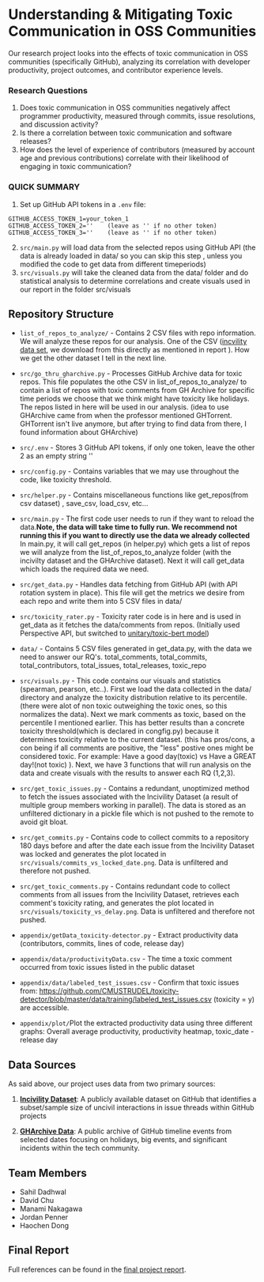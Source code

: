 <!-- messaged TA and he said it would help to have a readme file that  has some instructions -->
<!-- If you guys add to this, just write it in google docs and ask gpt to make it into markdown code if you dont know markdown for speed(im assuming they want this file done ASAP) -->

# Understanding & Mitigating Toxic Communication in OSS Communities

Our research project looks into the effects of toxic communication in OSS communities (specifically GitHub), analyzing its correlation with developer productivity, project outcomes, and contributor experience levels.

### Research Questions

1. Does toxic communication in OSS communities negatively affect programmer productivity, measured through commits, issue resolutions, and discussion activity?
2. Is there a correlation between toxic communication and software releases?
3. How does the level of experience of contributors (measured by account age and previous contributions) correlate with their likelihood of engaging in toxic communication?

### QUICK SUMMARY
1. Set up GitHub API tokens in a `.env` file:
```
GITHUB_ACCESS_TOKEN_1=your_token_1
GITHUB_ACCESS_TOKEN_2=''    (leave as '' if no other token)
GITHUB_ACCESS_TOKEN_3=''    (leave as '' if no other token)
```

2. `src/main.py` will load data from the selected repos using GitHub API (the data is already loaded in data/ so you can skip this step , unless you modified the code to get data from different timeperiods)
3. `src/visuals.py` will take the cleaned data from the data/ folder and do statistical analysis to determine correlations and create visuals used in our report in the folder src/visuals


## Repository Structure

- `list_of_repos_to_analyze/` - Contains 2 CSV files with repo information. We will analyze these repos for our analysis. One of the CSV ([incvility data set](https://github.com/vcu-swim-lab/incivility-dataset/blob/main/dataset/issue_threads.csv), we download from this directly as mentioned in report ). How we get the other dataset I tell in the next line.
- `src/go_thru_gharchive.py` - Processes GitHub Archive data for toxic repos. This file populates the othe CSV in list_of_repos_to_analyze/ to contain a list of repos with toxic comments from GH Archive for specific time periods we choose that we think might have toxicity like holidays. The repos listed in here will be used in our analysis. (idea to use GHArchive came from when the professor mentioned GHTorrent. GHTorrent isn't live anymore, but after trying to find data  from there, I found information about GHArchive)

- `src/.env` - Stores 3 GitHub API tokens, if only one token, leave the other 2 as an empty string ''
- `src/config.py` - Contains variables that we may use throughout the code, like toxicity threshold.
- `src/helper.py` - Contains miscellaneous functions like get_repos(from csv dataset) , save_csv, load_csv, etc...

- `src/main.py` - The first code user needs to run if they want to reload the data.**Note, the data will take time to fully run. We recommend not running this if you want to directly use the data we already collected** In main.py, it will call get_repos (in helper.py) which gets a list of repos we will analyze from the list_of_repos_to_analyze folder (with the incivilty dataset and the GHArchive dataset). Next it will call get_data which loads the required data we need.
- `src/get_data.py` - Handles data fetching from GitHub API (with API rotation system in place). This file will get the metrics we desire from each repo and write them into 5 CSV files in data/
- `src/toxicity_rater.py` - Toxicity rater code is in here and is used in get_data as it fetches the data/comments from repos. (Initially used Perspective API, but switched to [unitary/toxic-bert model](https://huggingface.co/unitary/toxic-bert))
- `data/` - Contains 5 CSV files generated in get_data.py, with the data we need to answer our RQ's. total_comments, total_commits, total_contributors, total_issues, total_releases, toxic_repo
- `src/visuals.py` - This code contains our visuals and statistics (spearman, pearson, etc..). First we load the data collected in the data/ directory and analyze the toxicity distribution relative to its percentile. (there were alot of non toxic outweighing the toxic ones, so this normalizes the data). Next we mark comments as toxic, based on the percentile I mentioned earlier. This has better results than a concrete toxicity threshold(which is declared in congfig.py) because it determines toxicity relative to the current dataset. (this has pros/cons, a con being if all comments are positive, the "less" postive ones might be considered toxic. For example: Have a good day(toxic) vs Have a GREAT day!(not toxic) ). Next, we have 3 functions that will run analysis on the data and create visuals with the results to answer each RQ (1,2,3).

- `src/get_toxic_issues.py` - Contains a redundant, unoptimized method to fetch the issues associated with the Incivility Dataset (a result of multiple group members working in parallel). The data is stored as an unfiltered dictionary in a pickle file which is not pushed to the remote to avoid git bloat.
- `src/get_commits.py` - Contains code to collect commits to a repository 180 days before and after the date each issue from the Incivility Dataset was locked and generates the plot located in `src/visuals/commits_vs_locked_date.png`. Data is unfiltered and therefore not pushed.
- `src/get_toxic_comments.py` - Contains redundant code to collect comments from all issues from the Incivility Dataset, retrieves each comment's toxicity rating, and generates the plot located in `src/visuals/toxicity_vs_delay.png`. Data is unfiltered and therefore not pushed.

- `appendix/getData_toxicity-detector.py` - Extract productivity data (contributors, commits, lines of code, release day)
- `appendix/data/productivityData.csv` -  The time a toxic comment occurred from toxic issues listed in the public dataset
- `appendix/data/labeled_test_issues.csv` -  Confirm that toxic issues from: https://github.com/CMUSTRUDEL/toxicity-detector/blob/master/data/training/labeled_test_issues.csv (toxicity = y) are accessible.
- `appendix/plot/`Plot the extracted productivity data using three different graphs: Overall average productivity, productivity heatmap, toxic_date - release day


## Data Sources

As said above, our project uses data from two primary sources:

1. [**Incivility Dataset**](https://github.com/vcu-swim-lab/incivility-dataset/): A publicly available dataset on GitHub that identifies a subset/sample size of uncivil interactions in issue threads within GitHub projects 

2. [**GHArchive Data**](https://www.gharchive.org/): A public archive of GitHub timeline events from selected dates focusing on holidays, big events, and significant incidents within the tech community.







## Team Members

- Sahil Dadhwal
- David Chu
- Manami Nakagawa
- Jordan Penner
- Haochen Dong

## Final Report

Full references can be found in the [final project report](the_final_report/final_report.pdf).
